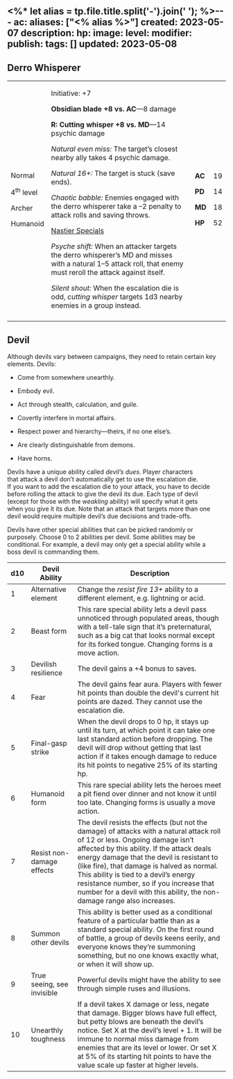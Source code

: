 <%* let alias = tp.file.title.split('-').join(' '); %>---
ac: 
aliases: ["<% alias %>"]
created: 2023-05-07
description: 
hp: 
image: 
level: 
modifier: 
publish: 
tags: []
updated: 2023-05-08
---

## Derro Whisperer

<table>
<colgroup>
<col style="width: 16%" />
<col style="width: 72%" />
<col style="width: 5%" />
<col style="width: 5%" />
</colgroup>
<tbody>
<tr class="odd">
<td><p>Normal</p>
<p>4<sup>th</sup> level</p>
<p>Archer</p>
<p>Humanoid</p></td>
<td><p>Initiative: +7</p>
<p><strong>Obsidian blade +8 vs. AC</strong>—8 damage</p>
<p><strong>R: Cutting whisper +8 vs. MD</strong>—14 psychic damage</p>
<p><em>Natural even miss:</em> The target’s closest nearby ally takes 4
psychic damage.</p>
<p><em>Natural 16+:</em> The target is stuck (save ends).</p>
<p><em>Chaotic babble:</em> Enemies engaged with the derro whisperer
take a –2 penalty to attack rolls and saving throws.</p>
<p><u>Nastier Specials</u></p>
<p><em>Psyche shift:</em> When an attacker targets the derro whisperer’s
MD and misses with a natural 1–5 attack roll, that enemy must reroll the
attack against itself.</p>
<p><em>Silent shout:</em> When the escalation die is odd, <em>cutting
whisper</em> targets 1d3 nearby enemies in a group instead.</p></td>
<td><p><strong>AC</strong></p>
<p><strong>PD</strong></p>
<p><strong>MD</strong></p>
<p><strong>HP</strong></p></td>
<td><p>19</p>
<p>14</p>
<p>18</p>
<p>52</p></td>
</tr>
<tr class="even">
<td></td>
<td></td>
<td></td>
<td></td>
</tr>
</tbody>
</table>

## Devil

Although devils vary between campaigns, they need to retain certain key  
elements. Devils:

- Come from somewhere unearthly.

- Embody evil.

- Act through stealth, calculation, and guile.

- Covertly interfere in mortal affairs.

- Respect power and hierarchy—theirs, if no one else’s.

- Are clearly distinguishable from demons.

- Have horns.

Devils have a unique ability called *devil’s dues*. Player characters  
that attack a devil don’t automatically get to use the escalation die.  
If you want to add the escalation die to your attack, you have to decide  
before rolling the attack to give the devil its due. Each type of devil  
(except for those with the *weakling* ability) will specify what it gets  
when you give it its due. Note that an attack that targets more than one  
devil would require multiple devil’s due decisions and trade-offs.

Devils have other special abilities that can be picked randomly or  
purposely. Choose 0 to 2 abilities per devil. Some abilities may be  
conditional. For example, a devil may only get a special ability while a  
boss devil is commanding them.

| d10 | Devil Ability              | Description                                                                                                                                                                                                                                                                                                                                                                                                                          |
|-----|----------------------------|--------------------------------------------------------------------------------------------------------------------------------------------------------------------------------------------------------------------------------------------------------------------------------------------------------------------------------------------------------------------------------------------------------------------------------------|
| 1   | Alternative element        | Change the *resist fire 13+* ability to a different element, e.g. lightning or acid.                                                                                                                                                                                                                                                                                                                                                 |
| 2   | Beast form                 | This rare special ability lets a devil pass unnoticed through populated areas, though with a tell-tale sign that it’s preternatural, such as a big cat that looks normal except for its forked tongue. Changing forms is a move action.                                                                                                                                                                                              |
| 3   | Devilish resilience        | The devil gains a +4 bonus to saves.                                                                                                                                                                                                                                                                                                                                                                                                 |
| 4   | Fear                       | The devil gains fear aura. Players with fewer hit points than double the devil's current hit points are dazed. They cannot use the escalation die.                                                                                                                                                                                                                                                                                   |
| 5   | Final-gasp strike          | When the devil drops to 0 hp, it stays up until its turn, at which point it can take one last standard action before dropping. The devil will drop without getting that last action if it takes enough damage to reduce its hit points to negative 25% of its starting hp.                                                                                                                                                           |
| 6   | Humanoid form              | This rare special ability lets the heroes meet a pit fiend over dinner and not know it until too late. Changing forms is usually a move action.                                                                                                                                                                                                                                                                                      |
| 7   | Resist non-damage effects  | The devil resists the effects (but not the damage) of attacks with a natural attack roll of 12 or less. Ongoing damage isn’t affected by this ability. If the attack deals energy damage that the devil is resistant to (like fire), that damage is halved as normal. This ability is tied to a devil’s energy resistance number, so if you increase that number for a devil with this ability, the non-damage range also increases. |
| 8   | Summon other devils        | This ability is better used as a conditional feature of a particular battle than as a standard special ability. On the first round of battle, a group of devils keens eerily, and everyone knows they’re summoning something, but no one knows exactly what, or when it will show up.                                                                                                                                                |
| 9   | True seeing, see invisible | Powerful devils might have the ability to see through simple ruses and illusions.                                                                                                                                                                                                                                                                                                                                                    |
| 10  | Unearthly toughness        | If a devil takes X damage or less, negate that damage. Bigger blows have full effect, but petty blows are beneath the devil’s notice. Set X at the devil’s level + 1. It will be immune to normal miss damage from enemies that are its level or lower. Or set X at 5% of its starting hit points to have the value scale up faster at higher levels.                                                                                |
